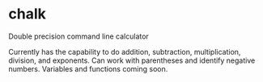 # chalk

Double precision command line calculator

Currently has the capability to do addition, subtraction, multiplication,
division, and exponents. Can work with parentheses and identify negative
numbers. Variables and functions coming soon.
